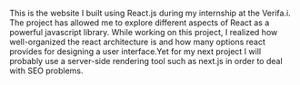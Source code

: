 This is the website I built using React.js during my internship at the Verifa.i. 
The project has allowed me to explore different aspects of React as a powerful javascript library.
While working on this project, I realized how well-organized the react architecture is and how many options react provides for designing a user interface.Yet for my next project I will probably use a server-side rendering tool such as next.js in order to deal with SEO problems.

